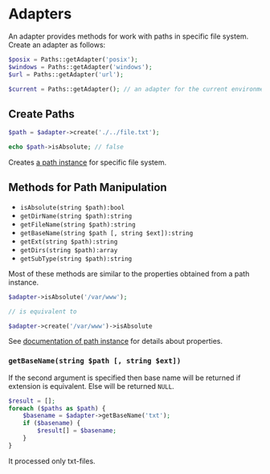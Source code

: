 # Adapters

An adapter provides methods for work with paths in specific file system.
Create an adapter as follows:

```php
$posix = Paths::getAdapter('posix');
$windows = Paths::getAdapter('windows');
$url = Paths::getAdapter('url');

$current = Paths::getAdapter(); // an adapter for the current environment
```

## Create Paths

```php
$path = $adapter->create('./../file.txt');

echo $path->isAbsolute; // false
```

Creates [a path instance](path.md) for specific file system.

## Methods for Path Manipulation

* `isAbsolute(string $path):bool`
* `getDirName(string $path):string`
* `getFileName(string $path):string`
* `getBaseName(string $path [, string $ext]):string`
* `getExt(string $path):string`
* `getDirs(string $path):array`
* `getSubType(string $path):string`

Most of these methods are similar to the properties obtained from a path instance.

```php
$adapter->isAbsolute('/var/www');

// is equivalent to

$adapter->create('/var/www')->isAbsolute
```

See [documentation of path instance](path.md) for details about properties.

### `getBaseName(string $path [, string $ext])`

If the second argument is specified then base name will be returned if extension is equivalent.
Else will be returned `NULL`.

```php
$result = [];
foreach ($paths as $path) {
    $basename = $adapter->getBaseName('txt');
    if ($basename) {
        $result[] = $basename;
    }
}
```

It processed only txt-files.
